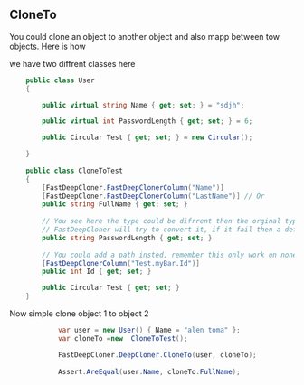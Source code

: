 ## CloneTo
You could clone an object to another object and also mapp between tow objects.
Here is how

we have two diffrent classes here

```csharp
    public class User 
    {

        public virtual string Name { get; set; } = "sdjh";

        public virtual int PasswordLength { get; set; } = 6;

        public Circular Test { get; set; } = new Circular();

    }
    
    public class CloneToTest
    {
        [FastDeepCloner.FastDeepClonerColumn("Name")] 
        [FastDeepCloner.FastDeepClonerColumn("LastName")] // Or
        public string FullName { get; set; }
        
        // You see here the type could be difrrent then the orginal type. 
        // FastDeepCloner will try to convert it, if it fail then a default value will be inserted insted
        public string PasswordLength { get; set; }
        
        // You could add a path insted, remember this only work on none list items.
        [FastDeepClonerColumn("Test.myBar.Id")]
        public int Id { get; set; }

        public Circular Test { get; set; }
    }

```

Now simple clone object 1 to object 2

```csharp
            var user = new User() { Name = "alen toma" };
            var cloneTo =new  CloneToTest();

            FastDeepCloner.DeepCloner.CloneTo(user, cloneTo);
      
            Assert.AreEqual(user.Name, cloneTo.FullName);

```
